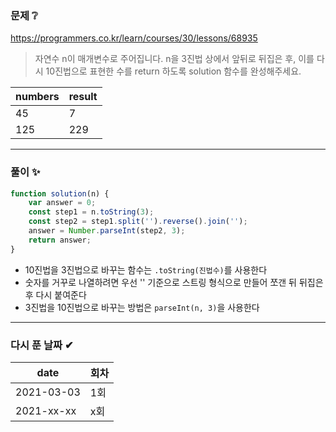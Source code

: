 ### 문제 ❔

https://programmers.co.kr/learn/courses/30/lessons/68935

> 자연수 n이 매개변수로 주어집니다. n을 3진법 상에서 앞뒤로 뒤집은 후, 이를 다시 10진법으로 표현한 수를 return 하도록 solution 함수를 완성해주세요.

| numbers | result |   
|---|---|
|45|7|
|125|229|

---
### 풀이 ✨
```javascript
function solution(n) {
    var answer = 0;
    const step1 = n.toString(3);
    const step2 = step1.split('').reverse().join('');
    answer = Number.parseInt(step2, 3);
    return answer;
}
```
- 10진법을 3진법으로 바꾸는 함수는 `.toString(진법수)`를 사용한다
- 숫자를 거꾸로 나열하려면 우선 '' 기준으로 스트링 형식으로 만들어 쪼갠 뒤 뒤집은 후 다시 붙여준다
- 3진법을 10진법으로 바꾸는 방법은 `parseInt(n, 3)`을 사용한다
---

### 다시 푼 날짜 ✔
| date | 회차 |   
|---|---|
|2021-03-03|1회|
|2021-xx-xx|x회|